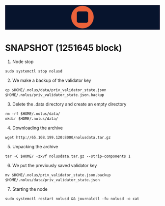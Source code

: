 <img src="https://github.com/romanr95/GUIDS/blob/main/NOLUS/LOGO_NOLUS.png" width="1050" alt="" />

# SNAPSHOT (1251645 block)
1. Node stop
```
sudo systemctl stop nolusd
```
2. We make a backup of the validator key
```
cp $HOME/.nolus/data/priv_validator_state.json $HOME/.nolus/priv_validator_state.json.backup
```
3. Delete the .data directory and create an empty directory
```
rm -rf $HOME/.nolus/data/
mkdir $HOME/.nolus/data/
```
4. Downloading the archive
```
wget http://65.108.199.120:8000/nolusdata.tar.gz
```
5. Unpacking the archive
```
tar -C $HOME/ -zxvf nolusdata.tar.gz --strip-components 1
```
6. We put the previously saved validator key
```
mv $HOME/.nolus/priv_validator_state.json.backup $HOME/.nolus/data/priv_validator_state.json
```
7. Starting the node
```
sudo systemctl restart nolusd && journalctl -fu nolusd -o cat
```
